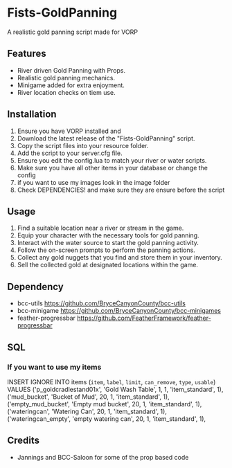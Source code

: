 # Fists-GoldPanning

A realistic gold panning script made for VORP

## Features

- River driven Gold Panning with Props.
- Realistic gold panning mechanics.
- Minigame added for extra enjoyment.
- River location checks on tiem use.


## Installation

1. Ensure you have VORP installed and 
2. Download the latest release of the "Fists-GoldPanning" script.
3. Copy the script files into your resource folder.
4. Add the script to your server.cfg file.
5. Ensure you edit the config.lua to match your river or water scripts.
6. Make sure you have all other items in your database or change the config
7. if you want to use my images look in the image folder
8. Check DEPENDENCIES! and make sure they are ensure before the script

## Usage

1. Find a suitable location near a river or stream in the game.
2. Equip your character with the necessary tools for gold panning.
3. Interact with the water source to start the gold panning activity.
4. Follow the on-screen prompts to perform the panning actions.
5. Collect any gold nuggets that you find and store them in your inventory.
6. Sell the collected gold at designated locations within the game.

## Dependency
- bcc-utils https://github.com/BryceCanyonCounty/bcc-utils
- bcc-minigame https://github.com/BryceCanyonCounty/bcc-minigames
- feather-progressbar https://github.com/FeatherFramework/feather-progressbar
 
## SQL
### If you want to use my items

INSERT IGNORE INTO items (`item`, `label`, `limit`, `can_remove`, `type`, `usable`) VALUES 
                         ('p_goldcradlestand01x', 'Gold Wash Table', 1, 1, 'item_standard', 1),
                         ('mud_bucket', 'Bucket of Mud', 20, 1, 'item_standard', 1),
                         ('empty_mud_bucket', 'Empty mud bucket', 20, 1, 'item_standard', 1),
                         ('wateringcan', 'Watering Can', 20, 1, 'item_standard', 1),
                         ('wateringcan_empty', 'empty watering can', 20, 1, 'item_standard', 1),


## Credits
- Jannings and BCC-Saloon for some of the prop based code